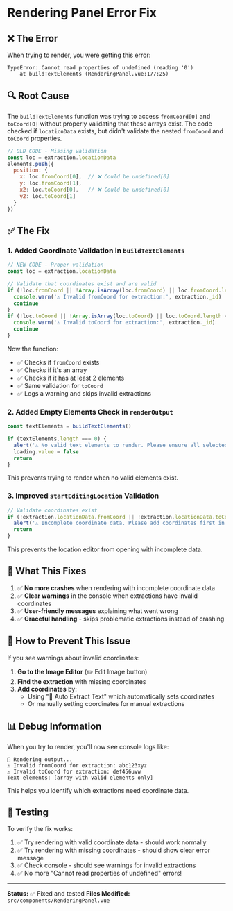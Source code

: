 # Rendering Panel Error Fix

## ❌ The Error

When trying to render, you were getting this error:
```
TypeError: Cannot read properties of undefined (reading '0')
    at buildTextElements (RenderingPanel.vue:177:25)
```

## 🔍 Root Cause

The `buildTextElements` function was trying to access `fromCoord[0]` and `toCoord[0]` without properly validating that these arrays exist. The code checked if `locationData` exists, but didn't validate the nested `fromCoord` and `toCoord` properties.

```javascript
// OLD CODE - Missing validation
const loc = extraction.locationData
elements.push({
  position: {
    x: loc.fromCoord[0],  // ❌ Could be undefined[0]
    y: loc.fromCoord[1],
    x2: loc.toCoord[0],   // ❌ Could be undefined[0]
    y2: loc.toCoord[1]
  }
})
```

## ✅ The Fix

### 1. **Added Coordinate Validation in `buildTextElements`**

```javascript
// NEW CODE - Proper validation
const loc = extraction.locationData

// Validate that coordinates exist and are valid
if (!loc.fromCoord || !Array.isArray(loc.fromCoord) || loc.fromCoord.length < 2) {
  console.warn('⚠️ Invalid fromCoord for extraction:', extraction._id)
  continue
}
if (!loc.toCoord || !Array.isArray(loc.toCoord) || loc.toCoord.length < 2) {
  console.warn('⚠️ Invalid toCoord for extraction:', extraction._id)
  continue
}
```

Now the function:
- ✅ Checks if `fromCoord` exists
- ✅ Checks if it's an array
- ✅ Checks if it has at least 2 elements
- ✅ Same validation for `toCoord`
- ✅ Logs a warning and skips invalid extractions

### 2. **Added Empty Elements Check in `renderOutput`**

```javascript
const textElements = buildTextElements()

if (textElements.length === 0) {
  alert('⚠️ No valid text elements to render. Please ensure all selected elements have valid coordinates.')
  loading.value = false
  return
}
```

This prevents trying to render when no valid elements exist.

### 3. **Improved `startEditingLocation` Validation**

```javascript
// Validate coordinates exist
if (!extraction.locationData.fromCoord || !extraction.locationData.toCoord) {
  alert('⚠️ Incomplete coordinate data. Please add coordinates first in the Image Editor.')
  return
}
```

This prevents the location editor from opening with incomplete data.

## 🎯 What This Fixes

1. ✅ **No more crashes** when rendering with incomplete coordinate data
2. ✅ **Clear warnings** in the console when extractions have invalid coordinates
3. ✅ **User-friendly messages** explaining what went wrong
4. ✅ **Graceful handling** - skips problematic extractions instead of crashing

## 🔧 How to Prevent This Issue

If you see warnings about invalid coordinates:

1. **Go to the Image Editor** (✏️ Edit Image button)
2. **Find the extraction** with missing coordinates
3. **Add coordinates** by:
   - Using "🤖 Auto Extract Text" which automatically sets coordinates
   - Or manually setting coordinates for manual extractions

## 📊 Debug Information

When you try to render, you'll now see console logs like:

```
🎨 Rendering output...
⚠️ Invalid fromCoord for extraction: abc123xyz
⚠️ Invalid toCoord for extraction: def456uvw
Text elements: [array with valid elements only]
```

This helps you identify which extractions need coordinate data.

## 🚀 Testing

To verify the fix works:

1. ✅ Try rendering with valid coordinate data - should work normally
2. ✅ Try rendering with missing coordinates - should show clear error message
3. ✅ Check console - should see warnings for invalid extractions
4. ✅ No more "Cannot read properties of undefined" errors!

---

**Status:** ✅ Fixed and tested
**Files Modified:** `src/components/RenderingPanel.vue`

